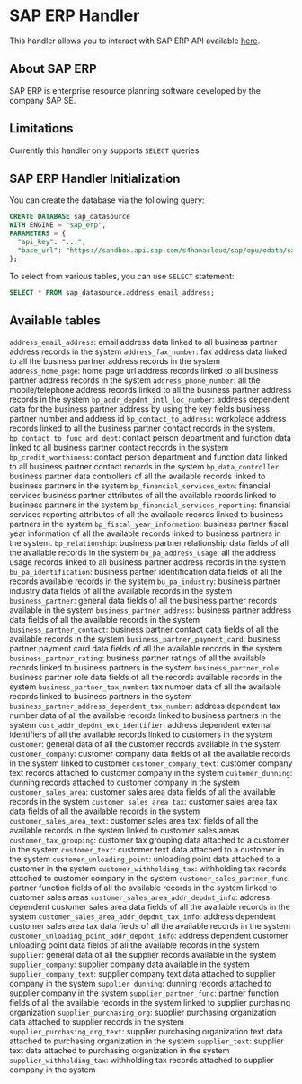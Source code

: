 # SAP ERP Handler

This handler allows you to interact with SAP ERP API available [here](https://api.sap.com/api/API_BUSINESS_PARTNER/overview).

## About SAP ERP

SAP ERP is enterprise resource planning software developed by the company SAP SE.

## Limitations

Currently this handler only supports `SELECT` queries

## SAP ERP Handler Initialization

You can create the database via the following query:

```sql
CREATE DATABASE sap_datasource
WITH ENGINE = "sap_erp",
PARAMETERS = {
  "api_key": "...",
  "base_url": "https://sandbox.api.sap.com/s4hanacloud/sap/opu/odata/sap/API_BUSINESS_PARTNER/"
};
```

To select from various tables, you can use `SELECT` statement:

```sql
SELECT * FROM sap_datasource.address_email_address;
```

## Available tables

`address_email_address`: email address data linked to all business partner address records in the system
`address_fax_number`: fax address data linked to all the business partner address records in the system
`address_home_page`: home page url address records linked to all business partner address records in the system
`address_phone_number`: all the mobile/telephone address records linked to all the business partner address records in the system
`bp_addr_depdnt_intl_loc_number`: address dependent data for the business partner address by using the key fields business partner number and address id
`bp_contact_to_address`: workplace address records linked to all the business partner contact records in the system.
`bp_contact_to_func_and_dept`: contact person department and function data linked to all business partner contact records in the system
`bp_credit_worthiness`: contact person department and function data linked to all business partner contact records in the system
`bp_data_controller`: business partner data controllers of all the available records linked to business partners in the system
`bp_financial_services_extn`: financial services business partner attributes of all the available records linked to business partners in the system
`bp_financial_services_reporting`: financial services reporting attributes of all the available records linked to business partners in the system
`bp_fiscal_year_information`: business partner fiscal year information of all the available records linked to business partners in the system.
`bp_relationship`: business partner relationship data fields of all the available records in the system
`bu_pa_address_usage`: all the address usage records linked to all business partner address records in the system
`bu_pa_identification`: business partner identification data fields of all the records available records in the system
`bu_pa_industry`: business partner industry data fields of all the available records in the system
`business_partner`: general data fields of all the business partner records available in the system
`business_partner_address`: business partner address data fields of all the available records in the system
`business_partner_contact`: business partner contact data fields of all the available records in the system
`business_partner_payment_card`: business partner payment card data fields of all the available records in the system
`business_partner_rating`: business partner ratings of all the available records linked to business partners in the system
`business_partner_role`: business partner role data fields of all the records available records in the system
`business_partner_tax_number`: tax number data of all the available records linked to business partners in the system
`business_partner_address_dependent_tax_number`: address dependent tax number data of all the available records linked to business partners in the system
`cust_addr_depdnt_ext_identifier`: address dependent external identifiers of all the available records linked to customers in the system
`customer`: general data of all the customer records available in the system
`customer_company`: customer company data fields of all the available records in the system linked to customer
`customer_company_text`: customer company text records attached to customer company in the system
`customer_dunning`: dunning records attached to customer company in the system
`customer_sales_area`: customer sales area data fields of all the available records in the system
`customer_sales_area_tax`: customer sales area tax data fields of all the available records in the system
`customer_sales_area_text`: customer sales area text fields of all the available records in the system linked to customer sales areas
`customer_tax_grouping`: customer tax grouping data attached to a customer in the system
`customer_text`: customer text data attached to a customer in the system
`customer_unloading_point`: unloading point data attached to a customer in the system
`customer_withholding_tax`: withholding tax records attached to customer company in the system
`customer_sales_partner_func`: partner function fields of all the available records in the system linked to customer sales areas
`customer_sales_area_addr_depdnt_info`: address dependent customer sales area data fields of all the available records in the system
`customer_sales_area_addr_depdnt_tax_info`: address dependent customer sales area tax data fields of all the available records in the system
`customer_unloading_point_addr_depdnt_info`: address dependent customer unloading point data fields of all the available records in the system
`supplier`: general data of all the supplier records available in the system
`supplier_company`: supplier company data available in the system
`supplier_company_text`: supplier company text data attached to supplier company in the system
`supplier_dunning`: dunning records attached to supplier company in the system
`supplier_partner_func`: partner function fields of all the available records in the system linked to supplier purchasing organization
`supplier_purchasing_org`: supplier purchasing organization data attached to supplier records in the system
`supplier_purchasing_org_text`: supplier purchasing organization text data attached to purchasing organization in the system
`supplier_text`: supplier text data attached to purchasing organization in the system
`supplier_withholding_tax`: withholding tax records attached to supplier company in the system
